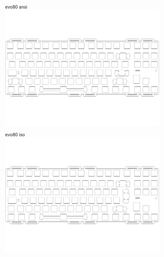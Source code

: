 <br/>evo80 ansi<br/>![image](./evo80%20ansi.png)<br/>
<br/>evo80 iso<br/>![image](./evo80%20iso.png)<br/>
